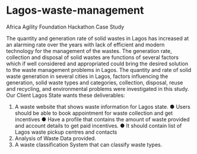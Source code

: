 # Lagos-waste-management
Africa Agility Foundation Hackathon
Case Study 

The quantity and generation rate of solid wastes in Lagos has increased at an  alarming rate over the years with lack of efficient and modern technology for the  management of the wastes. The generation rate, collection and disposal of solid wastes are functions of several factors which if well considered and appropriated  could bring the desired solution to the waste management problems in Lagos.  The quantity and rate of solid waste generation in several cities in Lagos, factors  influencing the generation, solid waste types and categories, collection, disposal,  reuse and recycling, and environmental problems were investigated in this study.  
Our Client Lagos State wants these deliverables: 
1. A waste website that shows waste information for Lagos state. 
●	Users should be able to book appointment for waste collection and get incentives
●	Have a profile that contains the amount of waste provided and account details to get paid incentives.
●	It should contain list of Lagos waste pickup centres and contacts
 2. Analysis of Waste Data provided.  
3. A waste classification System that can classify waste types. 
